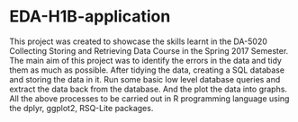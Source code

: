 # EDA-H1B-application
This project was created to showcase the skills learnt in the DA-5020 Collecting Storing and Retrieving Data Course in the Spring 2017 Semester.
The main aim of this project was to identify the errors in the data and tidy them as much as possible.
After tidying the data, creating a SQL database and storing the data in it.
Run some basic low level database queries and extract the data back from the database.
And the plot the data into graphs.
All the above processes to be carried out in R programming language using the dplyr, ggplot2, RSQ-Lite packages.
